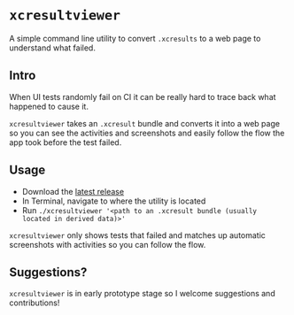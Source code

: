 # `xcresultviewer`
A simple command line utility to convert `.xcresults` to a web page to understand what failed.

## Intro

When UI tests randomly fail on CI it can be really hard to trace back what happened to cause it. 

`xcresultviewer` takes an `.xcresult` bundle and converts it into a web page so you can see the activities and screenshots and easily follow the flow the app took before the test failed.

## Usage

- Download the [latest release](https://github.com/KaneCheshire/xcresultviewer/releases/latest)
- In Terminal, navigate to where the utility is located
- Run `./xcresultviewer '<path to an .xcresult bundle (usually located in derived data)>'`

`xcresultviewer` only shows tests that failed and matches up automatic screenshots with activities so you can follow the flow.

## Suggestions?

`xcresultviewer` is in early prototype stage so I welcome suggestions and contributions!
